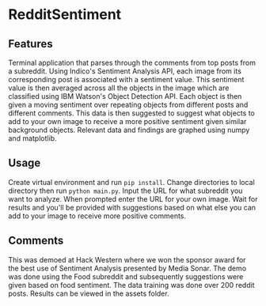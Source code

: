 # RedditSentiment

## Features
Terminal application that parses through the comments from top posts from a subreddit. Using Indico's Sentiment Analysis API, each image from its corresponding post is associated with a sentiment value. This sentiment value is then averaged across all the objects in the image which are classified using IBM Watson's Object Detection API. Each object is then given a moving sentiment over repeating objects from different posts and different comments. This data is then suggested to suggest what objects to add to your own image to receive a more positive sentiment given similar background objects. Relevant data and findings are graphed using numpy and matplotlib.

## Usage
Create virtual environment and run `pip install`. Change directories to local directory then run `python main.py`. Input the URL for what subreddit you want to analyze. When prompted enter the URL for your own image. Wait for results and you'll be provided with suggestions based on what else you can add to your image to receive more positive comments.

## Comments
This was demoed at Hack Western where we won the sponsor award for the best use of Sentiment Analysis presented by Media Sonar. The demo was done using the Food subreddit and subsequently suggestions were given based on food sentiment. The data training was done over 200 reddit posts. Results can be viewed in the assets folder.
